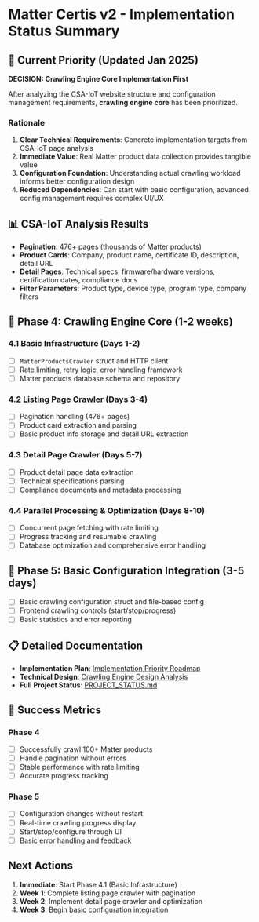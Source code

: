 # Matter Certis v2 - Implementation Status Summary

## 🎯 Current Priority (Updated Jan 2025)

**DECISION: Crawling Engine Core Implementation First**

After analyzing the CSA-IoT website structure and configuration management requirements, **crawling engine core** has been prioritized.

### Rationale
1. **Clear Technical Requirements**: Concrete implementation targets from CSA-IoT page analysis
2. **Immediate Value**: Real Matter product data collection provides tangible value
3. **Configuration Foundation**: Understanding actual crawling workload informs better configuration design
4. **Reduced Dependencies**: Can start with basic configuration, advanced config management requires complex UI/UX

## 📊 CSA-IoT Analysis Results

- **Pagination**: 476+ pages (thousands of Matter products)
- **Product Cards**: Company, product name, certificate ID, description, detail URL
- **Detail Pages**: Technical specs, firmware/hardware versions, certification dates, compliance docs
- **Filter Parameters**: Product type, device type, program type, company filters

## 🚧 Phase 4: Crawling Engine Core (1-2 weeks)

### 4.1 Basic Infrastructure (Days 1-2)
- [ ] `MatterProductsCrawler` struct and HTTP client
- [ ] Rate limiting, retry logic, error handling framework  
- [ ] Matter products database schema and repository

### 4.2 Listing Page Crawler (Days 3-4)
- [ ] Pagination handling (476+ pages)
- [ ] Product card extraction and parsing
- [ ] Basic product info storage and detail URL extraction

### 4.3 Detail Page Crawler (Days 5-7)  
- [ ] Product detail page data extraction
- [ ] Technical specifications parsing
- [ ] Compliance documents and metadata processing

### 4.4 Parallel Processing & Optimization (Days 8-10)
- [ ] Concurrent page fetching with rate limiting
- [ ] Progress tracking and resumable crawling
- [ ] Database optimization and comprehensive error handling

## 🔄 Phase 5: Basic Configuration Integration (3-5 days)

- [ ] Basic crawling configuration struct and file-based config
- [ ] Frontend crawling controls (start/stop/progress)
- [ ] Basic statistics and error reporting

## 📋 Detailed Documentation

- **Implementation Plan**: [Implementation Priority Roadmap](./implementation-priority-roadmap.md)
- **Technical Design**: [Crawling Engine Design Analysis](./crawling-engine-design-analysis.md)
- **Full Project Status**: [PROJECT_STATUS.md](./PROJECT_STATUS.md)

## 🎯 Success Metrics

### Phase 4
- [ ] Successfully crawl 100+ Matter products
- [ ] Handle pagination without errors  
- [ ] Stable performance with rate limiting
- [ ] Accurate progress tracking

### Phase 5
- [ ] Configuration changes without restart
- [ ] Real-time crawling progress display
- [ ] Start/stop/configure through UI
- [ ] Basic error handling and feedback

## Next Actions

1. **Immediate**: Start Phase 4.1 (Basic Infrastructure)
2. **Week 1**: Complete listing page crawler with pagination
3. **Week 2**: Implement detail page crawler and optimization
4. **Week 3**: Begin basic configuration integration
